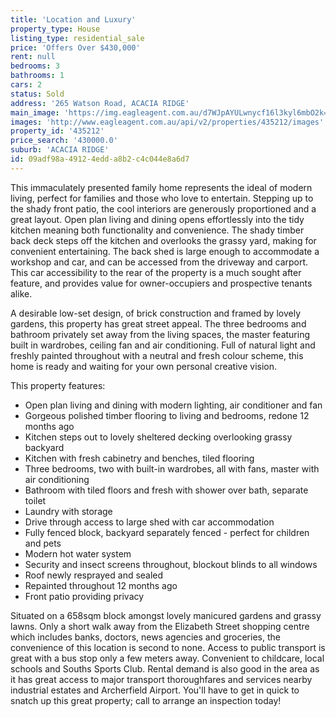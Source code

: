 ```yaml
---
title: 'Location and Luxury'
property_type: House
listing_type: residential_sale
price: 'Offers Over $430,000'
rent: null
bedrooms: 3
bathrooms: 1
cars: 2
status: Sold
address: '265 Watson Road, ACACIA RIDGE'
main_image: 'https://img.eagleagent.com.au/d7WJpAYULwnycf16l3kyl6mbO2k=/1280x854/smart/https://s3-us-west-2.amazonaws.com/eagleagent-orig/images/6821777/127590330-image-M.jpg'
images: 'http://www.eagleagent.com.au/api/v2/properties/435212/images'
property_id: '435212'
price_search: '430000.0'
suburb: 'ACACIA RIDGE'
id: 09adf98a-4912-4edd-a8b2-c4c044e8a6d7
---
```

This immaculately presented family home represents the ideal of modern living, perfect for families and those who love to entertain. Stepping up to the shady front patio, the cool interiors are generously proportioned and a great layout. Open plan living and dining opens effortlessly into the tidy kitchen meaning both functionality and convenience. The shady timber back deck steps off the kitchen and overlooks the grassy yard, making for convenient entertaining. The back shed is large enough to accommodate a workshop and car, and can be accessed from the driveway and carport. This car accessibility to the rear of the property is a much sought after feature, and provides value for owner-occupiers and prospective tenants alike.

A desirable low-set design, of brick construction and framed by lovely gardens, this property has great street appeal. The three bedrooms and bathroom privately set away from the living spaces, the master featuring built in wardrobes, ceiling fan and air conditioning. Full of natural light and freshly painted throughout with a neutral and fresh colour scheme, this home is ready and waiting for your own personal creative vision.

This property features:

*  Open plan living and dining with modern lighting, air conditioner and fan
*  Gorgeous polished timber flooring to living and bedrooms, redone 12 months ago
*  Kitchen steps out to lovely sheltered decking overlooking grassy backyard
*  Kitchen with fresh cabinetry and benches, tiled flooring
*  Three bedrooms, two with built-in wardrobes, all with fans, master with air conditioning
*  Bathroom with tiled floors and fresh with shower over bath, separate toilet
*  Laundry with storage
*  Drive through access to large shed with car accommodation
*  Fully fenced block, backyard separately fenced - perfect for children and pets
*  Modern hot water system
*  Security and insect screens throughout, blockout blinds to all windows
*  Roof newly resprayed and sealed
*  Repainted throughout 12 months ago
*  Front patio providing privacy

Situated on a 658sqm block amongst lovely manicured gardens and grassy lawns. Only a short walk away from the Elizabeth Street shopping centre which includes banks, doctors, news agencies and groceries, the convenience of this location is second to none. Access to public transport is great with a bus stop only a few meters away. Convenient to childcare, local schools and Souths Sports Club. Rental demand is also good in the area as it has great access to major transport thoroughfares and services nearby industrial estates and Archerfield Airport. You'll have to get in quick to snatch up this great property; call to arrange an inspection today!